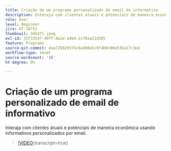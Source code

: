 ```yaml
---
title: Criação de um programa personalizado de email de informativo
description: Interaja com clientes atuais e potenciais de maneira econômica usando informativos personalizados por email.
role: User
level: Beginner
jira: KT-10751
thumbnail: 345471.jpeg
exl-id: 35f33547-49ff-4e2e-a4b8-2cf8aa21d385
feature: Programs
source-git-commit: 4aa725929374c6a408e5c0f4b0c00e53ba17c3ed
workflow-type: tm+mt
source-wordcount: '38'
ht-degree: 0%

---
```


# Criação de um programa personalizado de email de informativo

Interaja com clientes atuais e potenciais de maneira econômica usando informativos personalizados por email.

>[!VIDEO](https://video.tv.adobe.com/v/3412151/?quality=12&learn=on&captions=por_br){transcript=true}
